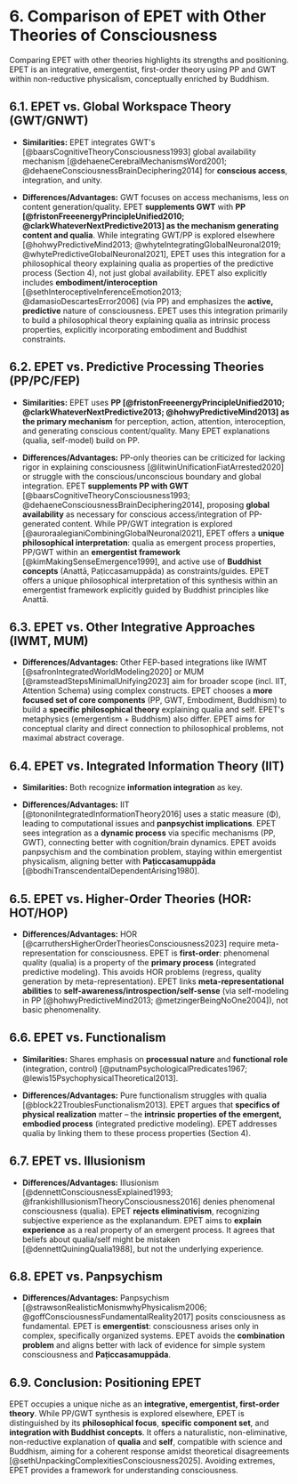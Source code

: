 # 6. Comparison of EPET with Other Theories of Consciousness

Comparing EPET with other theories highlights its strengths and positioning. EPET is an integrative, emergentist, first-order theory using PP and GWT within non-reductive physicalism, conceptually enriched by Buddhism.

## 6.1. EPET vs. Global Workspace Theory (GWT/GNWT)

-   **Similarities:** EPET integrates GWT's [@baarsCognitiveTheoryConsciousness1993] global availability mechanism [@dehaeneCerebralMechanismsWord2001; @dehaeneConsciousnessBrainDeciphering2014] for **conscious access**, integration, and unity.
    
-   **Differences/Advantages:** GWT focuses on access mechanisms, less on content generation/quality. EPET **supplements GWT** with **PP [@fristonFreeenergyPrincipleUnified2010; @clarkWhateverNextPredictive2013] as the mechanism generating content and qualia**. While integrating GWT/PP is explored elsewhere [@hohwyPredictiveMind2013; @whyteIntegratingGlobalNeuronal2019; @whytePredictiveGlobalNeuronal2021], EPET uses this integration for a philosophical theory explaining qualia as properties of the predictive process (Section 4), not just global availability. EPET also explicitly includes **embodiment/interoception** [@sethInteroceptiveInferenceEmotion2013; @damasioDescartesError2006] (via PP) and emphasizes the **active, predictive** nature of consciousness. EPET uses this integration primarily to build a philosophical theory explaining qualia as intrinsic process properties, explicitly incorporating embodiment and Buddhist constraints.
    

## 6.2. EPET vs. Predictive Processing Theories (PP/PC/FEP)

-   **Similarities:** EPET uses **PP [@fristonFreeenergyPrincipleUnified2010; @clarkWhateverNextPredictive2013; @hohwyPredictiveMind2013] as the primary mechanism** for perception, action, attention, interoception, and generating conscious content/quality. Many EPET explanations (qualia, self-model) build on PP.
    
-   **Differences/Advantages:** PP-only theories can be criticized for lacking rigor in explaining consciousness [@litwinUnificationFiatArrested2020] or struggle with the conscious/unconscious boundary and global integration. EPET **supplements PP with GWT** [@baarsCognitiveTheoryConsciousness1993; @dehaeneConsciousnessBrainDeciphering2014], proposing **global availability** as necessary for conscious access/integration of PP-generated content. While PP/GWT integration is explored [@auroraalegianiCombiningGlobalNeuronal2021], EPET offers a **unique philosophical interpretation**: qualia as emergent process properties, PP/GWT within an **emergentist framework** [@kimMakingSenseEmergence1999], and active use of **Buddhist concepts** (Anattā, Paṭiccasamuppāda) as constraints/guides. EPET offers a unique philosophical interpretation of this synthesis within an emergentist framework explicitly guided by Buddhist principles like Anattā.
    

## 6.3. EPET vs. Other Integrative Approaches (IWMT, MUM)

-   **Differences/Advantages:** Other FEP-based integrations like IWMT [@safronIntegratedWorldModeling2020] or MUM [@ramsteadStepsMinimalUnifying2023] aim for broader scope (incl. IIT, Attention Schema) using complex constructs. EPET chooses a **more focused set of core components** (PP, GWT, Embodiment, Buddhism) to build a **specific philosophical theory** explaining qualia and self. EPET's metaphysics (emergentism + Buddhism) also differ. EPET aims for conceptual clarity and direct connection to philosophical problems, not maximal abstract coverage.
    

## 6.4. EPET vs. Integrated Information Theory (IIT)

-   **Similarities:** Both recognize **information integration** as key.
    
-   **Differences/Advantages:** IIT [@tononiIntegratedInformationTheory2016] uses a static measure (Φ), leading to computational issues and **panpsychist implications**. EPET sees integration as a **dynamic process** via specific mechanisms (PP, GWT), connecting better with cognition/brain dynamics. EPET avoids panpsychism and the combination problem, staying within emergentist physicalism, aligning better with **Paṭiccasamuppāda** [@bodhiTranscendentalDependentArising1980].
    

## 6.5. EPET vs. Higher-Order Theories (HOR: HOT/HOP)

-   **Differences/Advantages:** HOR [@carruthersHigherOrderTheoriesConsciousness2023] require meta-representation for consciousness. EPET is **first-order**: phenomenal quality (qualia) is a property of the **primary process** (integrated predictive modeling). This avoids HOR problems (regress, quality generation by meta-representation). EPET links **meta-representational abilities** to **self-awareness/introspection/self-sense** (via self-modeling in PP [@hohwyPredictiveMind2013; @metzingerBeingNoOne2004]), not basic phenomenality.
    

## 6.6. EPET vs. Functionalism

-   **Similarities:** Shares emphasis on **processual nature** and **functional role** (integration, control) [@putnamPsychologicalPredicates1967; @lewis15PsychophysicalTheoretical2013].
    
-   **Differences/Advantages:** Pure functionalism struggles with qualia [@block22TroublesFunctionalism2013]. EPET argues that **specifics of physical realization** matter – the **intrinsic properties of the emergent, embodied process** (integrated predictive modeling). EPET addresses qualia by linking them to these process properties (Section 4).
    

## 6.7. EPET vs. Illusionism

-   **Differences/Advantages:** Illusionism [@dennettConsciousnessExplained1993; @frankishIllusionismTheoryConsciousness2016] denies phenomenal consciousness (qualia). EPET **rejects eliminativism**, recognizing subjective experience as the explanandum. EPET aims to **explain experience** as a real property of an emergent process. It agrees that beliefs about qualia/self might be mistaken [@dennettQuiningQualia1988], but not the underlying experience.
    

## 6.8. EPET vs. Panpsychism

-   **Differences/Advantages:** Panpsychism [@strawsonRealisticMonismwhyPhysicalism2006; @goffConsciousnessFundamentalReality2017] posits consciousness as fundamental. EPET is **emergentist**: consciousness arises only in complex, specifically organized systems. EPET avoids the **combination problem** and aligns better with lack of evidence for simple system consciousness and **Paṭiccasamuppāda**.
    

## 6.9. Conclusion: Positioning EPET

EPET occupies a unique niche as an **integrative, emergentist, first-order theory**. While PP/GWT synthesis is explored elsewhere, EPET is distinguished by its **philosophical focus**, **specific component set**, and **integration with Buddhist concepts**. It offers a naturalistic, non-eliminative, non-reductive explanation of **qualia** and **self**, compatible with science and Buddhism, aiming for a coherent response amidst theoretical disagreements [@sethUnpackingComplexitiesConsciousness2025]. Avoiding extremes, EPET provides a framework for understanding consciousness.
